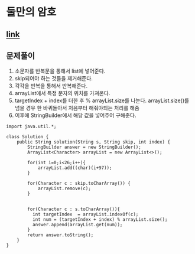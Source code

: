 # 둘만의 암호
## [link](https://school.programmers.co.kr/learn/courses/30/lessons/155652)

## 문제풀이 
1. 소문자를 반복문을 통해서 list에 넣어준다.
2. skip되어야 하는 것들을 제거해준다. 
3. 각각을 반복을 통해서 반복해준다. 
4. arrayList에서 특정 문자의 위치를 가져온다. 
5. targetIndex + index를 더한 후 % arrayList.size를 나눈다. arrayList.size()를 넘을 경우 한 바퀴돌아서 처음부터 해줘야되는 처리를 해줌
6. 이후에 StringBuilder에서 해당 값을 넣어주어 구해준다.
````
import java.util.*;

class Solution {
    public String solution(String s, String skip, int index) {
        StringBuilder answer = new StringBuilder();
        ArrayList<Character> arrayList = new ArrayList<>();
       
        for(int i=0;i<26;i++){
            arrayList.add((char)(i+97));
        } 
       
        for(Character c : skip.toCharArray()) {
            arrayList.remove(c);
        } 
        
        
        for(Character c : s.toCharArray()){ 
          int targetIndex  = arrayList.indexOf(c); 
          int num = (targetIndex + index) % arrayList.size(); 
          answer.append(arrayList.get(num));  
        }
        return answer.toString();
    }
}
````
